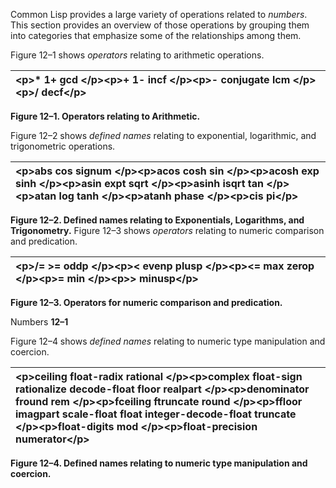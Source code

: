  

Common Lisp provides a large variety of operations related to *numbers*. This section provides an overview of those operations by grouping them into categories that emphasize some of the relationships among them. 

Figure 12–1 shows *operators* relating to arithmetic operations. 

|&#60;p&#62;**\* 1+ gcd** &#60;/p&#62;&#60;p&#62;**+ 1- incf** &#60;/p&#62;&#60;p&#62;**- conjugate lcm** &#60;/p&#62;&#60;p&#62;**/ decf**&#60;/p&#62;|
| :- |


**Figure 12–1. Operators relating to Arithmetic.** 

Figure 12–2 shows *defined names* relating to exponential, logarithmic, and trigonometric operations. 

|&#60;p&#62;**abs cos signum** &#60;/p&#62;&#60;p&#62;**acos cosh sin** &#60;/p&#62;&#60;p&#62;**acosh exp sinh** &#60;/p&#62;&#60;p&#62;**asin expt sqrt** &#60;/p&#62;&#60;p&#62;**asinh isqrt tan** &#60;/p&#62;&#60;p&#62;**atan log tanh** &#60;/p&#62;&#60;p&#62;**atanh phase** &#60;/p&#62;&#60;p&#62;**cis pi**&#60;/p&#62;|
| :- |


**Figure 12–2. Defined names relating to Exponentials, Logarithms, and Trigonometry.** Figure 12–3 shows *operators* relating to numeric comparison and predication. 

|&#60;p&#62;**/=** &#62;**= oddp** &#60;/p&#62;&#60;p&#62;&#60; **evenp plusp** &#60;/p&#62;&#60;p&#62;&#60;**= max zerop** &#60;/p&#62;&#60;p&#62;**= min** &#60;/p&#62;&#60;p&#62;&#62; **minusp**&#60;/p&#62;|
| :- |


**Figure 12–3. Operators for numeric comparison and predication.** 

Numbers **12–1**

 

 

Figure 12–4 shows *defined names* relating to numeric type manipulation and coercion. 

|&#60;p&#62;**ceiling float-radix rational** &#60;/p&#62;&#60;p&#62;**complex float-sign rationalize decode-float floor realpart** &#60;/p&#62;&#60;p&#62;**denominator fround rem** &#60;/p&#62;&#60;p&#62;**fceiling ftruncate round** &#60;/p&#62;&#60;p&#62;**ffloor imagpart scale-float float integer-decode-float truncate** &#60;/p&#62;&#60;p&#62;**float-digits mod** &#60;/p&#62;&#60;p&#62;**float-precision numerator**&#60;/p&#62;|
| :- |


**Figure 12–4. Defined names relating to numeric type manipulation and coercion.** 

